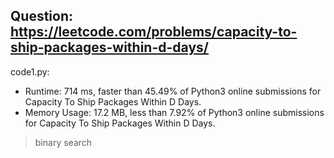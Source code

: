 ## Question: https://leetcode.com/problems/capacity-to-ship-packages-within-d-days/

code1.py:
* Runtime: 714 ms, faster than 45.49% of Python3 online submissions for Capacity To Ship Packages Within D Days.
* Memory Usage: 17.2 MB, less than 7.92% of Python3 online submissions for Capacity To Ship Packages Within D Days.
> binary search